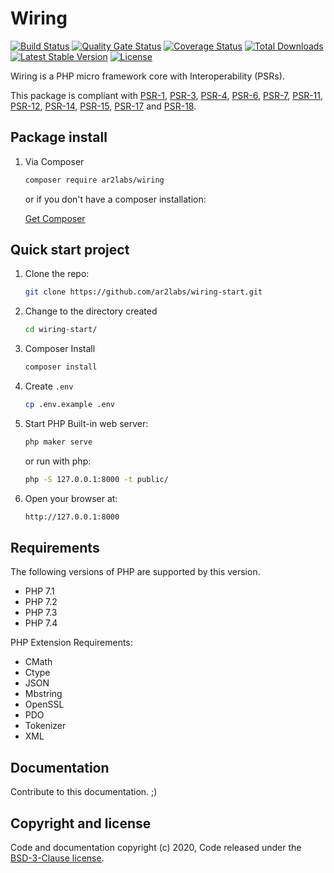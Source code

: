 # Wiring

[![Build Status](https://travis-ci.org/ar2labs/wiring.svg?branch=master)](https://travis-ci.org/ar2labs/wiring)
[![Quality Gate Status](https://sonarcloud.io/api/project_badges/measure?project=com.github.ar2labs-wiring&metric=alert_status)](https://sonarcloud.io/dashboard?id=com.github.ar2labs-wiring)
[![Coverage Status](https://coveralls.io/repos/github/ar2labs/wiring/badge.svg?branch=master&service=github)](https://coveralls.io/github/ar2labs/wiring?branch=master)
<a href="https://packagist.org/packages/ar2labs/wiring"><img src="https://poser.pugx.org/ar2labs/wiring/d/total.svg" alt="Total Downloads"></a>
<a href="https://packagist.org/packages/ar2labs/wiring"><img src="https://poser.pugx.org/ar2labs/wiring/v/stable.svg" alt="Latest Stable Version"></a>
<a href="https://github.com/ar2labs/wiring/blob/master/LICENSE.md"><img src="https://poser.pugx.org/ar2labs/wiring/license.svg" alt="License"></a>

Wiring is a PHP micro framework core with Interoperability (PSRs).

This package is compliant with [PSR-1](https://www.php-fig.org/psr/psr-1/), [PSR-3](https://www.php-fig.org/psr/psr-3/), [PSR-4](https://www.php-fig.org/psr/psr-4/), [PSR-6](https://www.php-fig.org/psr/psr-6/), [PSR-7](https://www.php-fig.org/psr/psr-7/), [PSR-11](https://www.php-fig.org/psr/psr-11/), [PSR-12](https://www.php-fig.org/psr/psr-12/), [PSR-14](https://www.php-fig.org/psr/psr-14/), [PSR-15](https://www.php-fig.org/psr/psr-15/), [PSR-17](https://www.php-fig.org/psr/psr-17/) and [PSR-18](https://www.php-fig.org/psr/psr-18/).

## Package install

1. Via Composer

    ```bash
    composer require ar2labs/wiring
    ```
    or if you don't have a composer installation:

    [Get Composer](https://getcomposer.org/download/)

## Quick start project

1. Clone the repo:

    ```bash
    git clone https://github.com/ar2labs/wiring-start.git
    ```

2. Change to the directory created

    ```bash
    cd wiring-start/
    ```

3. Composer Install

    ```bash
    composer install
    ```

4. Create `.env`

    ```bash
    cp .env.example .env
    ```

5. Start PHP Built-in web server:

    ```bash
    php maker serve
    ```

    or run with php:

    ```bash
    php -S 127.0.0.1:8000 -t public/
    ```

6. Open your browser at:

    ```bash
    http://127.0.0.1:8000
    ```

## Requirements

The following versions of PHP are supported by this version.

* PHP 7.1
* PHP 7.2
* PHP 7.3
* PHP 7.4

PHP Extension Requirements:

* CMath
* Ctype
* JSON
* Mbstring
* OpenSSL
* PDO
* Tokenizer
* XML

## Documentation

Contribute to this documentation. ;)

## Copyright and license

Code and documentation copyright (c) 2020, Code released under the <a href="https://github.com/ar2labs/wiring/blob/master/LICENSE.md">BSD-3-Clause license</a>.

